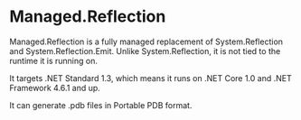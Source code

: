 # Managed.Reflection

Managed.Reflection is a fully managed replacement of System.Reflection and System.Reflection.Emit. Unlike System.Reflection, it is not tied to the runtime it is running on.

It targets .NET Standard 1.3, which means it runs on .NET Core 1.0 and .NET Framework 4.6.1 and up.

It can generate .pdb files in Portable PDB format.
